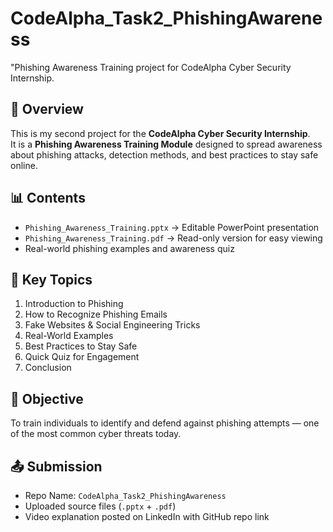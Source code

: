 # CodeAlpha_Task2_PhishingAwareness
"Phishing Awareness Training project for CodeAlpha Cyber Security Internship.
## 📌 Overview
This is my second project for the **CodeAlpha Cyber Security Internship**.  
It is a **Phishing Awareness Training Module** designed to spread awareness about phishing attacks, detection methods, and best practices to stay safe online.

## 📊 Contents
- `Phishing_Awareness_Training.pptx` → Editable PowerPoint presentation  
- `Phishing_Awareness_Training.pdf` → Read-only version for easy viewing  
- Real-world phishing examples and awareness quiz  

## 🚀 Key Topics
1. Introduction to Phishing  
2. How to Recognize Phishing Emails  
3. Fake Websites & Social Engineering Tricks  
4. Real-World Examples  
5. Best Practices to Stay Safe  
6. Quick Quiz for Engagement  
7. Conclusion  

## 🎯 Objective
To train individuals to identify and defend against phishing attempts — one of the most common cyber threats today.

## 📤 Submission
- Repo Name: `CodeAlpha_Task2_PhishingAwareness`  
- Uploaded source files (`.pptx` + `.pdf`)  
- Video explanation posted on LinkedIn with GitHub repo link  
